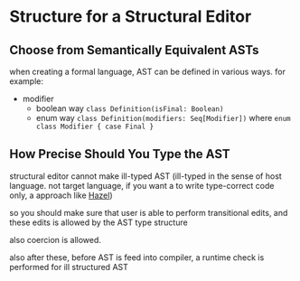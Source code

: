 # Structure for a Structural Editor


## Choose from Semantically Equivalent ASTs
when creating a formal language, AST can be defined in various ways. for example:

* modifier
  * boolean way `class Definition(isFinal: Boolean)`
  * enum way `class Definition(modifiers: Seq[Modifier])` where `enum class Modifier { case Final }`

## How Precise Should You Type the AST

structural editor cannot make ill-typed AST (ill-typed in the sense of host language. not target language, if you want a to write type-correct code only, a approach like [Hazel](https://hazel.org/))

so you should make sure that user is able to perform transitional edits, and these edits is allowed by the AST type structure

also coercion is allowed.

also after these, before AST is feed into compiler, a runtime check is performed for ill structured AST
